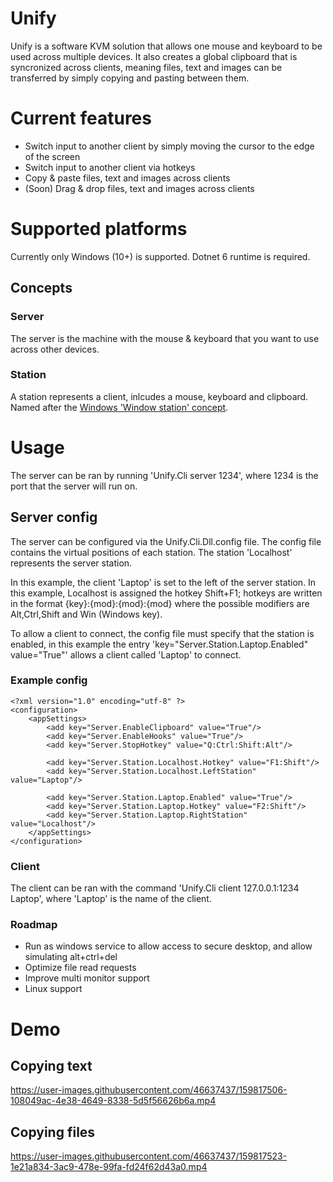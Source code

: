 # Unify
Unify is a software KVM solution that allows one mouse and keyboard to be used across multiple devices. It also creates a global clipboard that is syncronized across clients, meaning files, text and images can be transferred by simply copying and pasting between them.

# Current features
- Switch input to another client by simply moving the cursor to the edge of the screen
- Switch input to another client via hotkeys
- Copy & paste files, text and images across clients
- (Soon) Drag & drop files, text and images across clients

# Supported platforms
Currently only Windows (10+) is supported. Dotnet 6 runtime is required.

## Concepts
### Server
The server is the machine with the mouse & keyboard that you want to use across other devices.

### Station
A station represents a client, inlcudes a mouse, keyboard and clipboard. Named after the [Windows 'Window station' concept](https://docs.microsoft.com/en-us/windows/win32/winstation/window-stations).

# Usage

The server can be ran by running 'Unify.Cli server 1234', where 1234 is the port that the server will run on.

## Server config

The server can be configured via the Unify.Cli.Dll.config file. The config file contains the virtual positions of each station. The station 'Localhost' represents the server station.

In this example, the client 'Laptop' is set to the left of the server station. In this example, Localhost is assigned the hotkey Shift+F1; hotkeys are written in the format {key}:{mod}:{mod}:{mod} where the possible modifiers are Alt,Ctrl,Shift and Win (Windows key).

To allow a client to connect, the config file must specify that the station is enabled, in this example the entry 'key="Server.Station.Laptop.Enabled" value="True"' allows a client called 'Laptop' to connect.

### Example config
```
<?xml version="1.0" encoding="utf-8" ?>
<configuration>
	<appSettings>
		<add key="Server.EnableClipboard" value="True"/>
		<add key="Server.EnableHooks" value="True"/>
		<add key="Server.StopHotkey" value="Q:Ctrl:Shift:Alt"/>
		
		<add key="Server.Station.Localhost.Hotkey" value="F1:Shift"/>
		<add key="Server.Station.Localhost.LeftStation" value="Laptop"/>
		
		<add key="Server.Station.Laptop.Enabled" value="True"/>
		<add key="Server.Station.Laptop.Hotkey" value="F2:Shift"/>
		<add key="Server.Station.Laptop.RightStation" value="Localhost"/>
	</appSettings>
</configuration>
```

### Client

The client can be ran with the command 'Unify.Cli client 127.0.0.1:1234 Laptop', where 'Laptop' is the name of the client.

### Roadmap

- Run as windows service to allow access to secure desktop, and allow simulating alt+ctrl+del
- Optimize file read requests
- Improve multi monitor support
- Linux support

# Demo
## Copying text

https://user-images.githubusercontent.com/46637437/159817506-108049ac-4e38-4649-8338-5d5f56626b6a.mp4

## Copying files



https://user-images.githubusercontent.com/46637437/159817523-1e21a834-3ac9-478e-99fa-fd24f62d43a0.mp4

